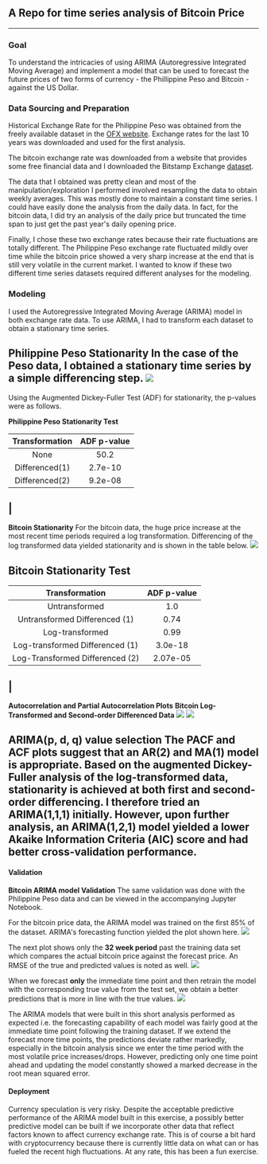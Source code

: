 ## A Repo for time series analysis of Bitcoin Price
---
### Goal
To understand the intricacies of using ARIMA (Autoregressive Integrated Moving Average) and implement a model that can be used to forecast the future prices of two forms of currency - the Phillippine Peso and Bitcoin - against the US Dollar.

### Data Sourcing and Preparation
Historical Exchange Rate for the Philippine Peso was obtained from the freely available dataset in the [OFX website](https://www.ofx.com/en-us/forex-news/historical-exchange-rates/). Exchange rates for the last 10 years was downloaded and used for the first analysis.

The bitcoin exchange rate was downloaded from a website that provides some free financial data and I downloaded the Bitstamp Exchange [dataset](https://www.quandl.com/data/BCHARTS/BITSTAMPUSD-Bitcoin-Markets-bitstampUSD).  

The data that I obtained was pretty clean and most of the manipulation/exploration I performed involved resampling the data to obtain weekly averages. This was mostly done to maintain a constant time series. I could have easily done the analysis from the daily data. In fact, for the bitcoin data, I did try an analysis of the daily price but truncated the time span to just get the past year's daily opening price.

Finally, I chose these two exchange rates because their rate fluctuations are totally different.  The Philippine Peso exchange rate fluctuated mildly over time while the bitcoin price showed a very sharp increase at the end that is still very volatile in the current market. I wanted to know if these two different time series datasets required different analyses for the modeling.

### Modeling
I used the Autoregressive Integrated Moving Average (ARIMA) model in both exchange rate data.  To use ARIMA, I had to transform each dataset to obtain a stationary time series.

**Philippine Peso Stationarity**
In the case of the Peso data, I obtained a stationary time series by a simple differencing step.
![](data/peso_plot.png)
---
Using the Augmented Dickey-Fuller Test (ADF) for stationarity, the p-values were as follows.

**Philippine Peso Stationarity Test**

|Transformation | ADF p-value |
|:-------------:|:-----------:|
|None|50.2|
|Differenced(1)|2.7e-10|
|Differenced(2)|9.2e-08|
|
---
**Bitcoin Stationarity**
For the bitcoin data, the huge price increase at the most recent time periods required a log transformation. Differencing of the log transformed data yielded stationarity and is shown in the table below.
![](data/bitcoin_transformation.png)

**Bitcoin Stationarity Test**
---

|Transformation | ADF p-value |
|:-------------:|:-----------:|
|Untransformed  |1.0          |
|Untransformed Differenced (1)|0.74|
|Log-transformed|0.99|
|Log-transformed Differenced (1)|3.0e-18|
|Log-Transformed Differenced (2)|2.07e-05|
|
---
**Autocorrelation and Partial Autocorrelation Plots**
**Bitcoin Log-Transformed and Second-order Differenced Data**
![](data/bitcoin_acf.png)
![](data/bitcoin_pacf.png)

**ARIMA(p, d, q) value selection**
The PACF and ACF plots suggest that an AR(2) and MA(1) model is appropriate. Based on the augmented Dickey-Fuller analysis of the log-transformed data, stationarity is achieved at both first and second-order differencing. I therefore tried an ARIMA(1,1,1) initially. However, upon further analysis, an ARIMA(1,2,1) model yielded a lower Akaike Information Criteria (AIC) score and had better cross-validation performance.
---
#### Validation
**Bitcoin ARIMA model Validation** The same validation was done with the Philippine Peso data and can be viewed in the accompanying Jupyter Notebook.

For the bitcoin price data, the ARIMA model was trained on the first 85% of the dataset.  ARIMA's forecasting function yielded the plot shown here.
![](data/confidence.png)

The next plot shows only the **32 week period** past the training data set which compares the actual bitcoin price against the forecast price. An RMSE of the true and predicted values is noted as well.
![](data/forecasting.png)

When we forecast **only** the immediate time point and then retrain the model with the corresponding true value from the test set, we obtain a better predictions that is more in line with the true values. ![](data/forecasting_stepwise.png)


The ARIMA models that were built in this short analysis performed as expected i.e. the forecasting capability of each model was fairly good at the immediate time point following the training dataset. If we extend the forecast more time points, the predictions deviate rather markedly, especially in the bitcoin analysis since we enter the time period with the most volatile price increases/drops. However, predicting only one time point ahead and updating the model constantly showed a marked decrease in the root mean squared error.

#### Deployment

 Currency speculation is very risky. Despite the acceptable predictive performance of the ARIMA model built in this exercise, a possibly better predictive model can be built if we incorporate other data that reflect factors known to affect currency exchange rate. This is of course a bit hard with cryptocurrency because there is currently little data on what can or has fueled the recent high fluctuations. At any rate, this has been a fun exercise.
